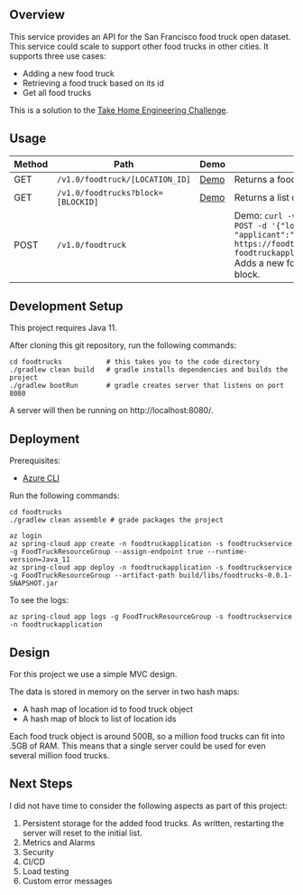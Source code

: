 ## Overview

This service provides an API for the San Francisco food truck open
dataset. This service could scale to support other food trucks in
other cities. It supports three use cases:

* Adding a new food truck
* Retrieving a food truck based on its id
* Get all food trucks

This is a solution to the [Take Home Engineering
Challenge](https://github.com/erikschlegel/take-home-engineering-challenge).

## Usage

| Method |  Path | Demo | Description |
| ---- | --- | ---- | ----------- |
| GET |  `/v1.0/foodtruck/[LOCATION_ID]` | [Demo](https://foodtruckservice-foodtruckapplication.azuremicroservices.io/v1.0/foodtruck/364218) | Returns a food food truck json object for the given id |
| GET |  `/v1.0/foodtrucks?block=[BLOCKID]` | [Demo](https://foodtruckservice-foodtruckapplication.azuremicroservices.io/v1.0/foodtrucks?block=0234) | Returns a list of food truck object by block |
| POST |  `/v1.0/foodtruck` |  | Demo: `curl -v -H "Content-Type: application/json" -X POST -d '{"locationId":"2","block":"def", "applicant":"Best Sushi in SF"}' https://foodtruckservice-foodtruckapplication.azuremicroservices.io/v1.0/foodtruck` <br> Adds a new food truck. Required fields are locationId and block. |

## Development Setup

This project requires Java 11.

After cloning this git repository, run the following commands:

    cd foodtrucks           # this takes you to the code directory
    ./gradlew clean build   # gradle installs dependencies and builds the project
    ./gradlew bootRun       # gradle creates server that listens on port 8080

A server will then be running on http://localhost:8080/.

## Deployment

Prerequisites:
* [Azure CLI](https://docs.microsoft.com/en-us/cli/azure/install-azure-cli)

Run the following commands:

    cd foodtrucks
    ./gradlew clean assemble # grade packages the project

    az login
    az spring-cloud app create -n foodtruckapplication -s foodtruckservice -g FoodTruckResourceGroup --assign-endpoint true --runtime-version=Java_11
    az spring-cloud app deploy -n foodtruckapplication -s foodtruckservice -g FoodTruckResourceGroup --artifact-path build/libs/foodtrucks-0.0.1-SNAPSHOT.jar

To see the logs:

    az spring-cloud app logs -g FoodTruckResourceGroup -s foodtruckservice -n foodtruckapplication

## Design

For this project we use a simple MVC design.

The data is stored in memory on the server in two hash maps:

* A hash map of location id to food truck object
* A hash map of block to list of location ids

Each food truck object is around 500B, so a million food trucks can
fit into .5GB of RAM. This means that a single server could be used
for even several million food trucks.

## Next Steps

I did not have time to consider the following aspects as part of this project:

1. Persistent storage for the added food trucks. As written, restarting the server will reset to the initial list.
1. Metrics and Alarms
2. Security
3. CI/CD
4. Load testing
5. Custom error messages